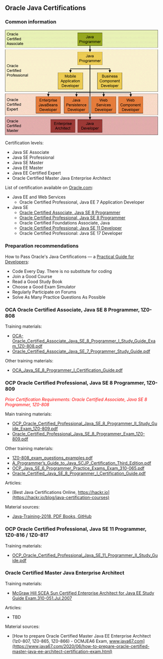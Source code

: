 ## Oracle Java Certifications

### Common information

<a href="https://javarevisited.blogspot.com/2020/05/10-reasons-to-become-oracle-certified-master.html#axzz7Y5ot4fcx"><img src="img/Java_Certification_from_Oracle.gif" /></a>

Certification levels:
* Java SE Associate
* Java SE Professional
* Java SE Master
* Java EE Master
* Java EE Certified Expert
* Oracle Certified Master Java Enterprise Architect

List of certification available on <a href="https://education.oracle.com/oracle-certification-paths-all">Oracle.com</a>:
* Java EE and Web Services
    * Oracle Certified Professional, Java EE 7 Application Developer
* Java SE
    * <a href="https://education.oracle.com/product/trackp_333">Oracle Certified Associate, Java SE 8 Programmer</a>
    * <a href="https://education.oracle.com/oracle-certified-professional-java-se-8-programmer/trackp_357">Oracle Certified Professional, Java SE 8 Programmer</a>
    * Oracle Certified Foundations Associate, Java
    * <a href="https://education.oracle.com/products/trackp_OCPJAV11">Oracle Certified Professional: Java SE 11 Developer</a>
    * Oracle Certified Professional: Java SE 17 Developer
    
### Preparation recommendations

How to Pass Oracle's Java Certifications — a <a href="https://www.freecodecamp.org/news/how-to-pass-oracles-java-certifications-a-practical-guide-for-developers-e9b607ba6173/">Practical Guide for Developers</a>:
* Code Every Day. There is no substitute for coding
* Join a Good Course
* Read a Good Study Book
* Choose a Good Exam Simulator
* Regularly Participate on Forums
* Solve As Many Practice Questions As Possible

### OCA Oracle Certified Associate, Java SE 8 Programmer, 1Z0-808

Training materials:
- [OCA-Oracle_Certified_Associate_Java_SE_8_Programmer_I_Study_Guide_Exam_1Z0-808.pdf](OCA_Oracle_Certified_Associate_1Z0-808/OCA-Oracle_Certified_Associate_Java_SE_8_Programmer_I_Study_Guide_Exam_1Z0-808.pdf)
- [Oracle_Certified_Associate_Java_SE_7_Programmer_Study_Guide.pdf](OCA_Oracle_Certified_Associate_1Z0-808/Oracle_Certified_Associate_Java_SE_7_Programmer_Study_Guide.pdf)

Other training materials:
- [OCA_Java_SE_8_Programmer_I_Certification_Guide.pdf](OCP_Oracle_Certified_Professional_1Z0-809/OCA_Java_SE_8_Programmer_I_Certification_Guide.pdf)

### OCP Oracle Certified Professional, Java SE 8 Programmer, 1Z0-809

*<p style="color:red;">Prior Certification Requirements: Oracle Certified Associate, Java SE 8 Programmer, 1Z0-808</p>*

Main training materials:
- [OCP_Oracle_Certified_Professional_Java_SE_8_Programmer_II_Study_Guide_Exam_1Z0-809.pdf](OCP_Oracle_Certified_Professional_1Z0-809/OCP_Oracle_Certified_Professional_Java_SE_8_Programmer_II_Study_Guide_Exam_1Z0-809.pdf)
- [Oracle_Certified_Professional_Java_SE_8_Programmer_Exam_1Z0-809.pdf](OCP_Oracle_Certified_Professional_1Z0-809/Oracle_Certified_Professional_Java_SE_8_Programmer_Exam_1Z0-809.pdf)

Other training materials:
- [1Z0-808_exam_questions_examples.pdf](OCP_Oracle_Certified_Professional_1Z0-809/1Z0-808_exam_questions_examples.pdf)
- [A_Programmer’s_Guide_to_Java_SCJP_Certification_Third_Edition.pdf](OCP_Oracle_Certified_Professional_1Z0-809/A_Programmer’s_Guide_to_Java_SCJP_Certification_Third_Edition.pdf)
- [OCP_Java_SE_6_Programmer_Practice_Exams_Exam_310-065.pdf](OCP_Oracle_Certified_Professional_1Z0-809/OCP_Java_SE_6_Programmer_Practice_Exams_Exam_310-065.pdf)
- [Oracle_Certified_Java_SE_8_Programmer_I_Certification_Guide.pdf](OCP_Oracle_Certified_Professional_1Z0-809/Oracle_Certified_Java_SE_8_Programmer_I_Certification_Guide.pdf)

Articles:
- [Best Java Certifications Online, https://hackr.io](https://hackr.io/blog/java-certification-courses)

Material sources:
- [Java-Training-2018, PDF Books, GitHub](https://github.com/gopinathankm/Java-Training-2018)

### OCP Oracle Certified Professional, Java SE 11 Programmer, 1Z0-816 / 1Z0-817

Training materials:
- [OCP_Oracle_Certified_Professional_Java_SE_11_Programmer_II_Study_Guide.pdf](Boyarsky_J__Selikoff_S_-_OCP_Oracle_Certified_Professional_Java_SE_11_Programmer_II_Study_Guide_-_2020.pdf)

### Oracle Certified Master Java Enterprise Architect

Training materials:
- [McGraw Hill SCEA Sun Certified Enterprise Architect for Java EE Study Guide Exam.310-051.Jul.2007](Oracle_Certified_Master_Java_Enterprise_Architect/McGraw.Hill.SCEA.Sun.Certified.Enterprise.Architect.for.Java.EE.Study.Guide.Exam.310-051.Jul.2007.pdf)

Articles:
- TBD

Material sources:
- [How to prepare Oracle Certified Master Java EE Enterprise Architect (1z0-807, 1Z0-865, 1Z0-866) - OCMJEA6 Exam, www.java67.com](https://www.java67.com/2020/06/how-to-prepare-oracle-certified-master-java-ee-architect-certification-exam.html)
